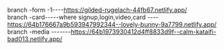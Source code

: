 branch -form -1----https://gilded-rugelach-44fb67.netlify.app/ <br/>
branch -card-----where signup,login,video,card ----  https://64b176667a9b593947992344--lovely-bunny-9a7799.netlify.app/ <br/>
branch -media -------https://64b1973930412d4ff8833d9f--calm-kataifi-bad013.netlify.app/

